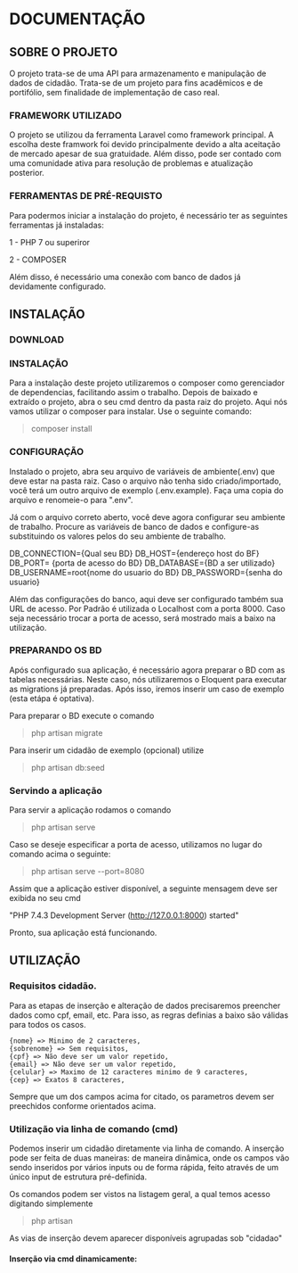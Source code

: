 # DOCUMENTAÇÃO


## SOBRE O PROJETO
O projeto trata-se de uma API para armazenamento e manipulação de dados de cidadão. Trata-se de um projeto para fins acadêmicos e de portifólio, sem finalidade de implementação de caso real.

### FRAMEWORK UTILIZADO
O projeto se utilizou da ferramenta Laravel como framework principal. A escolha deste framwork foi devido principalmente devido a alta aceitação de mercado apesar de sua gratuidade. Além disso, pode ser contado com uma comunidade ativa para resolução de problemas e atualização posterior. 

### FERRAMENTAS DE PRÉ-REQUISTO
Para podermos iniciar a instalação do projeto, é necessário ter as seguintes ferramentas já instaladas:

1 - PHP 7 ou superiror

2 - COMPOSER

Além disso, é necessário uma conexão com banco de dados já devidamente configurado. 
## INSTALAÇÃO


### DOWNLOAD


### INSTALAÇÃO
Para a instalação deste projeto utilizaremos o composer como gerenciador de dependencias, facilitando assim o trabalho. Depois de baixado e extraído o projeto, abra o seu cmd dentro da pasta raiz do projeto. Aqui nós vamos utilizar o composer para instalar. Use o seguinte comando:

> composer install

### CONFIGURAÇÃO
Instalado o projeto, abra seu arquivo de variáveis de ambiente(.env) que deve estar na pasta raiz.
Caso o arquivo não tenha sido criado/importado, você terá um outro arquivo de exemplo (.env.example). Faça uma copia do arquivo e renomeie-o para ".env".

Já com o arquivo correto aberto, você deve agora configurar seu ambiente de trabalho.
Procure as variáveis de banco de dados e configure-as substituindo os valores pelos do seu ambiente de trabalho.


DB_CONNECTION={Qual seu BD}
DB_HOST={endereço host do BF}
DB_PORT= {porta de acesso do BD}
DB_DATABASE={BD a ser utilizado}
DB_USERNAME=root{nome do usuario do BD}
DB_PASSWORD={senha do usuario}

Além das configurações do banco, aqui deve ser configurado também sua URL de acesso. Por Padrão é utilizada o Localhost com a porta 8000. Caso seja necessário trocar a porta de acesso, será mostrado mais a baixo na utilização.

### PREPARANDO OS BD
Após configurado sua aplicação, é necessário agora preparar o BD com as tabelas necessárias. Neste caso, nós utilizaremos o Eloquent para executar as migrations já preparadas. Após isso, iremos inserir um caso de exemplo (esta etápa é optativa).

Para preparar o BD execute o comando
> php artisan migrate

Para inserir um cidadão de exemplo (opcional) utilize
> php artisan db:seed

### Servindo a aplicação
Para servir a aplicação rodamos o comando
> php artisan serve

Caso se deseje especificar a porta de acesso, utilizamos no lugar do comando acima o seguinte:
> php artisan serve --port=8080

Assim que a aplicação estiver disponível, a seguinte mensagem deve ser exibida no seu cmd

"PHP 7.4.3 Development Server (http://127.0.0.1:8000) started"

Pronto, sua aplicação está funcionando.


## UTILIZAÇÃO

### Requisitos cidadão. 
Para as etapas de inserção e alteração de dados precisaremos preencher dados como cpf, email, etc. Para isso, as regras definias a baixo são válidas para todos os casos.

    {nome} => Minimo de 2 caracteres,
    {sobrenome} => Sem requisitos,
    {cpf} => Não deve ser um valor repetido,
    {email} => Não deve ser um valor repetido,
    {celular} => Maximo de 12 caracteres minimo de 9 caracteres,
    {cep} => Exatos 8 caracteres,

Sempre que um dos campos acima for citado, os parametros devem ser preechidos conforme orientados acima.
### Utilização via linha de comando (cmd)

Podemos inserir um cidadão diretamente via linha de comando. A inserção pode ser feita de duas maneiras: de maneira dinâmica, onde os campos vão sendo inseridos por vários inputs ou de forma rápida, feito através de um único input de estrutura pré-definida.

Os comandos podem ser vistos na listagem geral, a qual temos acesso digitando simplemente
> php artisan

As vias de inserção devem aparecer disponíveis agrupadas sob "cidadao"

#### Inserção via cmd dinamicamente:





